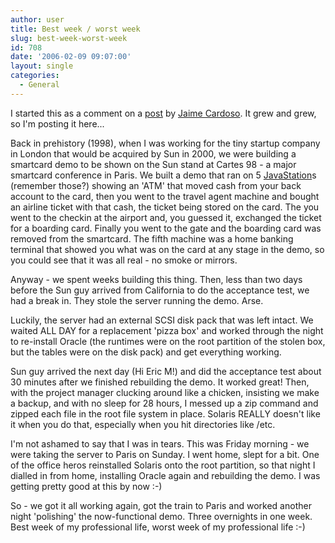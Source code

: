 ```yaml
---
author: user
title: Best week / worst week
slug: best-week-worst-week
id: 708
date: '2006-02-09 09:07:00'
layout: single
categories:
  - General
---
```


I started this as a comment on a [post](http://jroller.com/page/jaimec?entry=can_i_be_fired_please) by [Jaime Cardoso](http://jroller.com/page/jaimec). It grew and grew, so I'm posting it here...

Back in prehistory (1998), when I was working for the tiny startup company in London that would be acquired by Sun in 2000, we were building a smartcard demo to be shown on the Sun stand at Cartes 98 - a major smartcard conference in Paris. We built a demo that ran on 5 [JavaStation](http://en.wikipedia.org/wiki/Javastation)s (remember those?) showing an 'ATM' that moved cash from your back account to the card, then you went to the travel agent machine and bought an airline ticket with that cash, the ticket being stored on the card. The you went to the checkin at the airport and, you guessed it, exchanged the ticket for a boarding card. Finally you went to the gate and the boarding card was removed from the smartcard. The fifth machine was a home banking terminal that showed you what was on the card at any stage in the demo, so you could see that it was all real - no smoke or mirrors.

Anyway - we spent weeks building this thing. Then, less than two days before the Sun guy arrived from California to do the acceptance test, we had a break in. They stole the server running the demo. Arse.

Luckily, the server had an external SCSI disk pack that was left intact. We waited ALL DAY for a replacement 'pizza box' and worked through the night to re-install Oracle (the runtimes were on the root partition of the stolen box, but the tables were on the disk pack) and get everything working.

Sun guy arrived the next day (Hi Eric M!) and did the acceptance test about 30 minutes after we finished rebuilding the demo. It worked great! Then, with the project manager clucking around like a chicken, insisting we make a backup, and with no sleep for 28 hours, I messed up a zip command and zipped each file in the root file system in place. Solaris REALLY doesn't like it when you do that, especially when you hit directories like /etc.

I'm not ashamed to say that I was in tears. This was Friday morning - we were taking the server to Paris on Sunday. I went home, slept for a bit. One of the office heros reinstalled Solaris onto the root partition, so that night I dialled in from home, installing Oracle again and rebuilding the demo. I was getting pretty good at this by now :-)

So - we got it all working again, got the train to Paris and worked another night 'polishing' the now-functional demo. Three overnights in one week. Best week of my professional life, worst week of my professional life :-)